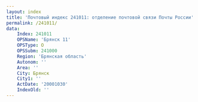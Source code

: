 ```yaml
---
layout: index
title: 'Почтовый индекс 241011: отделение почтовой связи Почты России'
permalink: /241011/
data:
    Index: 241011
    OPSName: 'Брянск 11'
    OPSType: О
    OPSSubm: 241000
    Region: 'Брянская область'
    Autonom: ''
    Area: ''
    City: Брянск
    City1: ''
    ActDate: '20001030'
    IndexOld: ''
---
```

